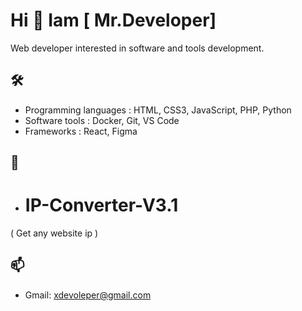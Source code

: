 
# Hi 👋 Iam [ Mr.Developer]
Web developer interested in software and tools development.

## 🛠 
- Programming languages : HTML, CSS3, JavaScript, PHP, Python 
- Software tools        : Docker, Git, VS Code
- Frameworks            : React, Figma

## 🚀 
- # IP-Converter-V3.1
( Get any website ip ) 
 
## 📫 
- Gmail: xdevoleper@gmail.com
